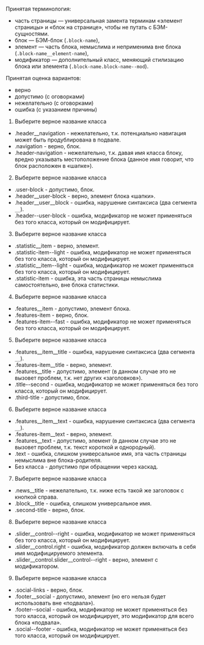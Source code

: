 Принятая терминология:
- часть страницы — универсальная замента терминам «элемент страницы» и «блок на странице», чтобы не путать с БЭМ-сущностями.
- блок — БЭМ-блок (`.block-name`),
- элемент — часть блока, немыслима и неприменима вне блока (`.block-name__element-name`),
- модификатор — дополнительный класс, меняющий стилизацию блока или элемента (`.block-name.block-name--mod`).

Принятая оценка вариантов:
- верно
- допустимо (с оговорками)
- нежелательно (с оговорками)
- ошибка (с указанием причины) 

1. Выберите верное название класса
 - .header__navigation - нежелательно, т.к. потенциально навигация может быть продублирована в подвале.
 - .navigation - верно, блок.
 - .header-navigation - нежелательно, т.к. давая имя класса блоку, вредно указывать местоположение блока (данное имя говорит, что блок расположен в «шапке»).

2. Выберите верное название класса
 - .user-block - допустимо, блок.
 - .header__user-block - верно, элемент блока «шапки».
 - .header__user__block - ошибка, нарушение синтаксиса (два сегмента `__`).
 - .header--user-block - ошибка, модификатор не может применяться без того класса, который он модифицирует.

3. Выберите верное название класса
 - .statistic__item - верно, элемент.
 - .statistic-item--light - ошибка, модификатор не может применяться без того класса, который он модифицирует.
 - .statistic__item--light - ошибка, модификатор не может применяться без того класса, который он модифицирует.
 - .statistic-item - ошибка, эта часть страницы немыслима самостоятельно, вне блока статистики.

4. Выберите верное название класса
 - .features__item - допустимо, элемент блока.
 - .features-item - верно, блок.
 - .features-item--fast - ошибка, модификатор не может применяться без того класса, который он модифицирует.

5. Выберите верное название класса
 - .features__item__title - ошибка, нарушение синтаксиса (два сегмента `__`).
 - .features-item__title - верно, элемент.
 - .features__title - допустимо, элемент (в данном случае это не вызовет проблем, т.к. нет других «заголовков»).
 - .title--second - ошибка, модификатор не может применяться без того класса, который он модифицирует.
 - .third-title - допустимо, блок.

6. Выберите верное название класса
 - .features__item__text - ошибка, нарушение синтаксиса (два сегмента `__`).
 - .features-item__text - верно, элемент.
 - .features__text - допустимо, элемент (в данном случае это не вызовет проблем, т.к. текст короткой и однородный).
 - .text - ошибка, слишком универсальное имя, эта часть страницы немыслима вне блока-родителя.
 - Без класса - допустимо при обращении через каскад.

7. Выберите верное название класса
 - .news__title - нежелательно, т.к. ниже есть такой же заголовок с кнопкой справа.
 - .block__title - ошибка, слишком универсальное имя.
 - .second-title - верно, блок.

8. Выберите верное название класса
 - .slider__control--right - ошибка, модификатор не может применяться без того класса, который он модифицирует.
 - .slider__control.right - ошибка, модификатор должен включать в себя имя модифицируемого элемента.
 - .slider__control.slider__control--right - верно, элемент с модификатором.

9. Выберите верное название класса
 - .social-links - верно, блок.
 - .footer__social - допустимо, элемент (но его нельзя будет использовать вне «подвала»).
 - .footer--social - ошибка, модификатор не может применяться без того класса, который он модифицирует, это модификатор для всего блока «подвала».
 - .social--footer - ошибка, модификатор не может применяться без того класса, который он модифицирует.
